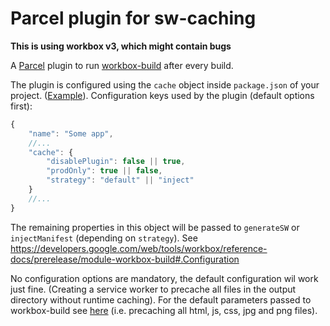 # Parcel plugin for sw-caching

**This is using workbox v3, which might contain bugs**

A [Parcel](https://parceljs.org/) plugin to run [workbox-build](https://github.com/GoogleChrome/workbox) after every build.

The plugin is configured using the `cache` object inside `package.json` of your project. ([Example](example/package.json)).
Configuration keys used by the plugin (default options first):
```javascript
{
    "name": "Some app",
    //...
    "cache": {
        "disablePlugin": false || true,
        "prodOnly": true || false,
        "strategy": "default" || "inject"
    }
    //...
}
```

The remaining properties in this object will be passed to `generateSW` or `injectManifest` (depending on `strategy`). See https://developers.google.com/web/tools/workbox/reference-docs/prerelease/module-workbox-build#.Configuration

No configuration options are mandatory, the default configuration wil work just fine. (Creating a service worker to precache all files in the output directory without runtime caching). For the default parameters passed to workbox-build see [here](index.js) (i.e. precaching all html, js, css, jpg and png files).